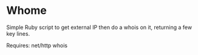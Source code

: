 # Whome
Simple Ruby script to get external IP then do a whois on it, returning a few key lines.

Requires:
net/http
whois
